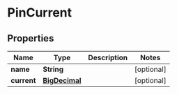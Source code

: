 

# PinCurrent

## Properties

Name | Type | Description | Notes
------------ | ------------- | ------------- | -------------
**name** | **String** |  |  [optional]
**current** | [**BigDecimal**](BigDecimal.md) |  |  [optional]



